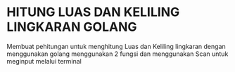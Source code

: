 # HITUNG LUAS DAN KELILING LINGKARAN GOLANG

Membuat pehitungan untuk menghitung Luas dan Keliling lingkaran dengan menggunakan golang menggunakan 2 fungsi dan menggunakan Scan untuk meginput melalui terminal